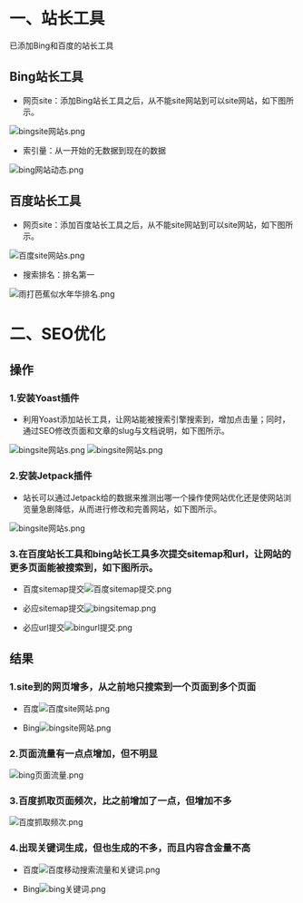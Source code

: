 # 一、站长工具
已添加Bing和百度的站长工具

## Bing站长工具
- 网页site：添加Bing站长工具之后，从不能site网站到可以site网站，如下图所示。
<img src="https://github.com/Ying-Fang/ying-fang.me/blob/master/image/bingsite%E7%BD%91%E7%AB%99s.png?raw=true" alt="bingsite网站s.png">

- 索引量：从一开始的无数据到现在的数据
<img src="https://github.com/Ying-Fang/ying-fang.me/blob/master/image/bing%E7%BD%91%E7%AB%99%E5%8A%A8%E6%80%81.png?raw=true" alt="bing网站动态.png">

## 百度站长工具

- 网页site：添加百度站长工具之后，从不能site网站到可以site网站，如下图所示。
<img src="https://github.com/Ying-Fang/ying-fang.me/blob/master/image/%E7%99%BE%E5%BA%A6site%E7%BD%91%E7%AB%99s.png?raw=true" alt="百度site网站s.png">

- 搜索排名：排名第一
<img src="https://github.com/Ying-Fang/ying-fang.me/blob/master/image/%E9%9B%A8%E6%89%93%E8%8A%AD%E8%95%89%E4%BC%BC%E6%B0%B4%E5%B9%B4%E5%8D%8E%E6%8E%92%E5%90%8D.png?raw=true" alt="雨打芭蕉似水年华排名.png">

# 二、SEO优化
## 操作
### 1.安装Yoast插件

- 利用Yoast添加站长工具，让网站能被搜索引擎搜索到，增加点击量；同时，通过SEO修改页面和文章的slug与文档说明，如下图所示。
<img src="https://github.com/Ying-Fang/ying-fang.me/blob/master/image/bingsite%E7%BD%91%E7%AB%99s.png?raw=true" alt="bingsite网站s.png">
<img src="https://github.com/Ying-Fang/ying-fang.me/blob/master/image/bingsite%E7%BD%91%E7%AB%99s.png?raw=true" alt="bingsite网站s.png">

### 2.安装Jetpack插件

- 站长可以通过Jetpack给的数据来推测出哪一个操作使网站优化还是使网站浏览量急剧降低，从而进行修改和完善网站，如下图所示。
<img src="https://github.com/Ying-Fang/ying-fang.me/blob/master/image/bingsite%E7%BD%91%E7%AB%99s.png?raw=true" alt="bingsite网站s.png">

### 3.在百度站长工具和bing站长工具多次提交sitemap和url，让网站的更多页面能被搜索到，如下图所示。

- 百度sitemap提交<img src="https://github.com/Ying-Fang/ying-fang.me/blob/master/image/%E7%99%BE%E5%BA%A6sitemap%E6%8F%90%E4%BA%A4.png?raw=true" alt="百度sitemap提交.png">

- 必应sitemap提交<img src="https://github.com/Ying-Fang/ying-fang.me/blob/master/image/bingsitemap%E6%8F%90%E4%BA%A4.png?raw=true" alt="bingsitemap.png">

- 必应url提交<img src="https://github.com/Ying-Fang/ying-fang.me/blob/master/image/bingurl%E6%8F%90%E4%BA%A4.png?raw=true" alt="bingurl提交.png">

## 结果

### 1.site到的网页增多，从之前地只搜索到一个页面到多个页面

- 百度<img src="https://github.com/Ying-Fang/ying-fang.me/blob/master/image/%E7%99%BE%E5%BA%A6site%E7%BD%91%E7%AB%99.png?raw=true" alt="百度site网站.png">

- Bing<img src="https://github.com/Ying-Fang/ying-fang.me/blob/master/image/bingsite%E7%BD%91%E7%AB%99.png?raw=true" alt="bingsite网站.png">

### 2.页面流量有一点点增加，但不明显
<img src="https://github.com/Ying-Fang/ying-fang.me/blob/master/image/bing%E9%A1%B5%E9%9D%A2%E6%B5%81%E9%87%8F.png?raw=true" alt="bing页面流量.png">

### 3.百度抓取页面频次，比之前增加了一点，但增加不多
<img src="https://github.com/Ying-Fang/ying-fang.me/blob/master/image/%E7%99%BE%E5%BA%A6%E6%8A%93%E5%8F%96%E9%A2%91%E6%AC%A1.png?raw=true" alt="百度抓取频次.png">

### 4.出现关键词生成，但也生成的不多，而且内容含金量不高

- 百度<img src="https://github.com/Ying-Fang/ying-fang.me/blob/master/image/%E7%99%BE%E5%BA%A6%E7%A7%BB%E5%8A%A8%E6%90%9C%E7%B4%A2%E6%B5%81%E9%87%8F%E5%92%8C%E5%85%B3%E9%94%AE%E8%AF%8D.png?raw=true" alt="百度移动搜索流量和关键词.png">

- Bing<img src="https://github.com/Ying-Fang/ying-fang.me/blob/master/image/bing%E5%85%B3%E9%94%AE%E8%AF%8D.png?raw=true" alt="bing关键词.png">
